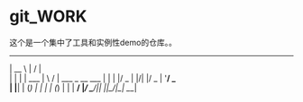 # git_WORK
这个是一个集中了工具和实例性demo的仓库。。


  _____        __  __                
 |  __ \      |  \/  |               
 | |  | | ___ | \  / | ___  _ __ ___ 
 | |  | |/ _ \| |\/| |/ _ \| '__/ _ \
 | |__| | (_) | |  | | (_) | | |  __/
 |_____/ \___/|_|  |_|\___/|_|  \___|
                                     
                                     

                                                     
